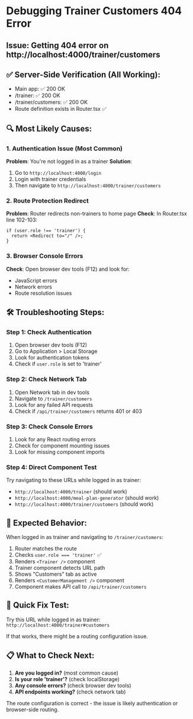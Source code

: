 # Debugging Trainer Customers 404 Error

## Issue: Getting 404 error on http://localhost:4000/trainer/customers

## ✅ Server-Side Verification (All Working):
- Main app: ✅ 200 OK
- /trainer: ✅ 200 OK  
- /trainer/customers: ✅ 200 OK
- Route definition exists in Router.tsx ✅

## 🔍 Most Likely Causes:

### 1. **Authentication Issue** (Most Common)
**Problem**: You're not logged in as a trainer
**Solution**: 
1. Go to `http://localhost:4000/login`
2. Login with trainer credentials
3. Then navigate to `http://localhost:4000/trainer/customers`

### 2. **Route Protection Redirect**
**Problem**: Router redirects non-trainers to home page
**Check**: In Router.tsx line 102-103:
```tsx
if (user.role !== 'trainer') {
  return <Redirect to="/" />;
}
```

### 3. **Browser Console Errors**
**Check**: Open browser dev tools (F12) and look for:
- JavaScript errors
- Network errors
- Route resolution issues

## 🛠️ Troubleshooting Steps:

### Step 1: Check Authentication
1. Open browser dev tools (F12)
2. Go to Application > Local Storage
3. Look for authentication tokens
4. Check if `user.role` is set to 'trainer'

### Step 2: Check Network Tab
1. Open Network tab in dev tools
2. Navigate to `/trainer/customers`
3. Look for any failed API requests
4. Check if `/api/trainer/customers` returns 401 or 403

### Step 3: Check Console Errors
1. Look for any React routing errors
2. Check for component mounting issues
3. Look for missing component imports

### Step 4: Direct Component Test
Try navigating to these URLs while logged in as trainer:
- `http://localhost:4000/trainer` (should work)
- `http://localhost:4000/meal-plan-generator` (should work)
- `http://localhost:4000/trainer/customers` (should work)

## 🎯 Expected Behavior:
When logged in as trainer and navigating to `/trainer/customers`:
1. Router matches the route
2. Checks `user.role === 'trainer'` ✅
3. Renders `<Trainer />` component
4. Trainer component detects URL path
5. Shows "Customers" tab as active
6. Renders `<CustomerManagement />` component
7. Component makes API call to `/api/trainer/customers`

## 🚨 Quick Fix Test:
Try this URL while logged in as trainer:
`http://localhost:4000/trainer#customers`

If that works, there might be a routing configuration issue.

## 📋 What to Check Next:
1. **Are you logged in?** (most common cause)
2. **Is your role 'trainer'?** (check localStorage)
3. **Any console errors?** (check browser dev tools)
4. **API endpoints working?** (check network tab)

The route configuration is correct - the issue is likely authentication or browser-side routing.